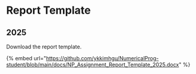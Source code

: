 # Report Template

## 2025

Download the report template.



{% embed url="https://github.com/ykkimhgu/NumericalProg-student/blob/main/docs/NP_Assignment_Report_Template_2025.docx" %}
